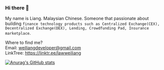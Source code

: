 ### Hi there 👋

My name is Liang. Malaysian Chinese.  Someone that passionate about building `finance technology products such as Centralized Exchange(CEX), Decentralized Exchange(DEX), Lending, Crowdfunding Pad, Insurance marketplace`. 

Where to find me? <br>
Email: weiliangdeveloper@gmail.com <br>
LinkTree: https://linktr.ee/lawweiliang

[![Anurag's GitHub stats](https://github-readme-stats.vercel.app/api?username=lawweiliang)](https://github.com/anuraghazra/github-readme-stats)

